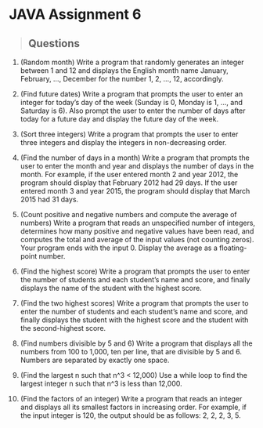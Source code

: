 # JAVA Assignment 6

> ## Questions

1. (Random month) Write a program that randomly generates an integer between 1
and 12 and displays the English month name January, February, …, December for
the number 1, 2, …, 12, accordingly.

1. (Find future dates) Write a program that prompts the user to enter an integer for
today’s day of the week (Sunday is 0, Monday is 1, …, and Saturday is 6). Also
prompt the user to enter the number of days after today for a future day and display
the future day of the week.

1. (Sort three integers) Write a program that prompts the user to enter three integers
and display the integers in non-decreasing order.

1. (Find the number of days in a month) Write a program that prompts the user
to enter the month and year and displays the number of days in the month. For
example, if the user entered month 2 and year 2012, the program should display
that February 2012 had 29 days. If the user entered month 3 and year 2015, the
program should display that March 2015 had 31 days.

1. (Count positive and negative numbers and compute the average of numbers) Write
a program that reads an unspecified number of integers, determines how many
positive and negative values have been read, and computes the total and average of
the input values (not counting zeros). Your program ends with the input 0. Display
the average as a floating-point number.

1. (Find the highest score) Write a program that prompts the user to enter the number
of students and each student’s name and score, and finally displays the name
of the student with the highest score.

1. (Find the two highest scores) Write a program that prompts the user to enter the
number of students and each student’s name and score, and finally displays the
student with the highest score and the student with the second-highest score.

1. (Find numbers divisible by 5 and 6) Write a program that displays all the numbers
from 100 to 1,000, ten per line, that are divisible by 5 and 6. Numbers are
separated by exactly one space.

1. (Find the largest n such that n^3 < 12,000) Use a while loop to find the largest
integer n such that n^3 is less than 12,000.

1. (Find the factors of an integer) Write a program that reads an integer and displays
all its smallest factors in increasing order. For example, if the input integer is
120, the output should be as follows: 2, 2, 2, 3, 5.